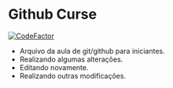 # Github Curse

<a href="https://www.codefactor.io/repository/github/hermino/repo-testes"><img src="https://www.codefactor.io/repository/github/hermino/repo-testes/badge" alt="CodeFactor" /></a>

* Arquivo da aula de git/github para iniciantes.
* Realizando algumas alterações.
* Editando novamente.
* Realizando outras modificações.
